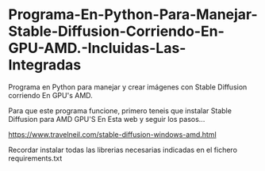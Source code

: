 # Programa-En-Python-Para-Manejar-Stable-Diffusion-Corriendo-En-GPU-AMD.-Incluidas-Las-Integradas

Programa en Python para manejar y crear imágenes con Stable Diffusion corriendo En GPU's AMD.

Para que este programa funcione, primero teneis que instalar Stable Diffusion para AMD GPU'S En Esta web y seguir los pasos...

https://www.travelneil.com/stable-diffusion-windows-amd.html

Recordar instalar todas las librerias necesarias indicadas en el fichero requirements.txt
